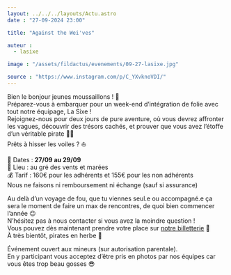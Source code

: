 ```yaml
---
layout: ../../../layouts/Actu.astro
date : "27-09-2024 23:00"

title: "Against the Wei'ves"

auteur :
  - lasixe

image : "/assets/fildactus/evenements/09-27-lasixe.jpg"

source : "https://www.instagram.com/p/C_YXvknoVDI/"
---
```


Bien le bonjour jeunes moussaillons ! 🦦  
Préparez-vous à embarquer pour un week-end d’intégration de folie avec tout notre équipage, La Sixe !  
Rejoignez-nous pour deux jours de pure aventure, où vous devrez affronter les vagues, découvrir des trésors cachés, et prouver que vous avez l’étoffe d’un véritable pirate 🏴‍☠️  
Prêts à hisser les voiles ? ⛵️

📆 Dates : __27/09 au 29/09__  
📍 Lieu : au gré des vents et marées  
💰 Tarif : 160€ pour les adhérents et 155€ pour les non adhérents  
Nous ne faisons ni remboursement ni échange (sauf si assurance)

Au delà d’un voyage de fou, que tu viennes seul.e ou accompagné.e ça sera le moment de faire un max de rencontres, de quoi bien commencer l’année 😉  
N’hésitez pas à nous contacter si vous avez la moindre question !  
Vous pouvez dès maintenant prendre votre place sur [notre billetterie](https://www.helloasso.com/associations/la-sixe-bde-jussieu/evenements/against-the-weives) 🎫  
À très bientôt, pirates en herbe 🦑

Événement ouvert aux mineurs (sur autorisation parentale).  
En y participant vous acceptez d’être pris en photos par nos équipes car vous êtes trop beau gosses 😎